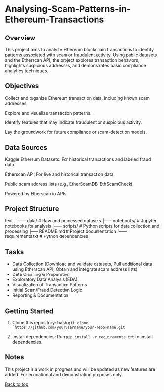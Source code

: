 # Analysing-Scam-Patterns-in-Ethereum-Transactions

## Overview
This project aims to analyze Ethereum blockchain transactions to identify patterns associated with scam or fraudulent activity. Using public datasets and the Etherscan API, the project explores transaction behaviors, highlights suspicious addresses, and demonstrates basic compliance analytics techniques.

## Objectives
Collect and organize Ethereum transaction data, including known scam addresses.

Explore and visualize transaction patterns.

Identify features that may indicate fraudulent or suspicious activity.

Lay the groundwork for future compliance or scam-detection models.

## Data Sources
Kaggle Ethereum Datasets: For historical transactions and labeled fraud data.

Etherscan API: For live and historical transaction data.

Public scam address lists (e.g., EtherScamDB, EthScamCheck).

Powered by Etherscan.io APIs.

## Project Structure
text
.
├── data/                # Raw and processed datasets
├── notebooks/           # Jupyter notebooks for analysis
├── scripts/             # Python scripts for data collection and processing
├── README.md            # Project documentation
└── requirements.txt     # Python dependencies

## Tasks 
 * Data Collection (Download and validate datasets, Pull additional data using Etherscan API, Obtain and integrate scam address lists)
 * Data Cleaning & Preparation
 * Exploratory Data Analysis (EDA)
 * Visualization of Transaction Patterns
 * Initial Scam/Fraud Detection Logic
 * Reporting & Documentation

## Getting Started
1. Clone this repository:
bash
   ```git clone `https://github.com/yourusername/your-repo-name.git```

2. Install dependencies:
   Run `pip install -r requirements.txt` to install dependencies.


## Notes
This project is a work in progress and will be updated as new features are added.
For educational and demonstration purposes only.

[Back to top](#Analysing-Scam-Patterns-in-Ethereum-Transactions)

